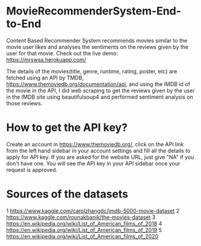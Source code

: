 # MovieRecommenderSystem-End-to-End
Content Based Recommender System recommends movies similar to the movie user likes and analyses the sentiments on the reviews given by the user for that movie.
Check out the live demo: https://mrswsa.herokuapp.com/

The details of the movies(title, genre, runtime, rating, poster, etc) are fetched using an API by TMDB, https://www.themoviedb.org/documentation/api, and using the IMDB id of the movie in the API, I did web scraping to get the reviews given by the user in the IMDB site using beautifulsoup4 and performed sentiment analysis on those reviews.

# How to get the API key?
Create an account in https://www.themoviedb.org/, click on the API link from the left hand sidebar in your account settings and fill all the details to apply for API key. If you are asked for the website URL, just give "NA" if you don't have one. You will see the API key in your API sidebar once your request is approved.

# Sources of the datasets
1 https://www.kaggle.com/carolzhangdc/imdb-5000-movie-dataset
2 https://www.kaggle.com/rounakbanik/the-movies-dataset
3 https://en.wikipedia.org/wiki/List_of_American_films_of_2018
4 https://en.wikipedia.org/wiki/List_of_American_films_of_2019
5 https://en.wikipedia.org/wiki/List_of_American_films_of_2020

